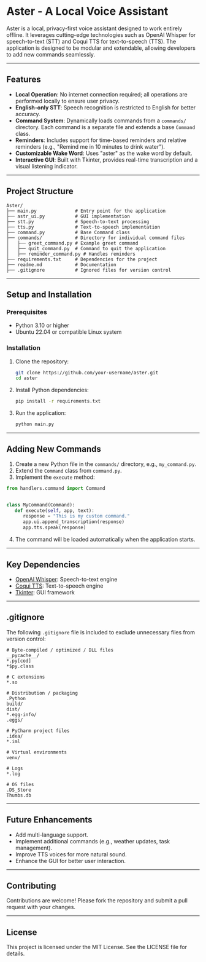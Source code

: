# Aster - A Local Voice Assistant

Aster is a local, privacy-first voice assistant designed to work entirely offline. It leverages cutting-edge technologies such as OpenAI Whisper for speech-to-text (STT) and Coqui TTS for text-to-speech (TTS). The application is designed to be modular and extendable, allowing developers to add new commands seamlessly.

---

## Features

- **Local Operation**: No internet connection required; all operations are performed locally to ensure user privacy.
- **English-only STT**: Speech recognition is restricted to English for better accuracy.
- **Command System**: Dynamically loads commands from a `commands/` directory. Each command is a separate file and extends a base `Command` class.
- **Reminders**: Includes support for time-based reminders and relative reminders (e.g., "Remind me in 10 minutes to drink water").
- **Customizable Wake Word**: Uses "aster" as the wake word by default.
- **Interactive GUI**: Built with Tkinter, provides real-time transcription and a visual listening indicator.

---

## Project Structure

```
Aster/
├── main.py              # Entry point for the application
├── astr_ui.py           # GUI implementation
├── stt.py               # Speech-to-text processing
├── tts.py               # Text-to-speech implementation
├── command.py           # Base Command class
├── commands/            # Directory for individual command files
│   ├── greet_command.py # Example greet command
│   ├── quit_command.py  # Command to quit the application
│   ├── reminder_command.py # Handles reminders
├── requirements.txt     # Dependencies for the project
├── readme.md            # Documentation
├── .gitignore           # Ignored files for version control
```

---

## Setup and Installation

### Prerequisites
- Python 3.10 or higher
- Ubuntu 22.04 or compatible Linux system

### Installation

1. Clone the repository:
   ```bash
   git clone https://github.com/your-username/aster.git
   cd aster
   ```

2. Install Python dependencies:
   ```bash
   pip install -r requirements.txt
   ```

3. Run the application:
   ```bash
   python main.py
   ```

---

## Adding New Commands

1. Create a new Python file in the `commands/` directory, e.g., `my_command.py`.
2. Extend the `Command` class from `command.py`.
3. Implement the `execute` method:

```python
from handlers.command import Command


class MyCommand(Command):
   def execute(self, app, text):
      response = "This is my custom command."
      app.ui.append_transcription(response)
      app.tts.speak(response)
```

4. The command will be loaded automatically when the application starts.

---

## Key Dependencies

- [OpenAI Whisper](https://github.com/openai/whisper): Speech-to-text engine
- [Coqui TTS](https://github.com/coqui-ai/TTS): Text-to-speech engine
- [Tkinter](https://docs.python.org/3/library/tk.html): GUI framework

---

## .gitignore

The following `.gitignore` file is included to exclude unnecessary files from version control:

```
# Byte-compiled / optimized / DLL files
__pycache__/
*.py[cod]
*$py.class

# C extensions
*.so

# Distribution / packaging
.Python
build/
dist/
*.egg-info/
.eggs/

# PyCharm project files
.idea/
*.iml

# Virtual environments
venv/

# Logs
*.log

# OS files
.DS_Store
Thumbs.db
```

---

## Future Enhancements

- Add multi-language support.
- Implement additional commands (e.g., weather updates, task management).
- Improve TTS voices for more natural sound.
- Enhance the GUI for better user interaction.

---

## Contributing
Contributions are welcome! Please fork the repository and submit a pull request with your changes.

---

## License
This project is licensed under the MIT License. See the LICENSE file for details.
